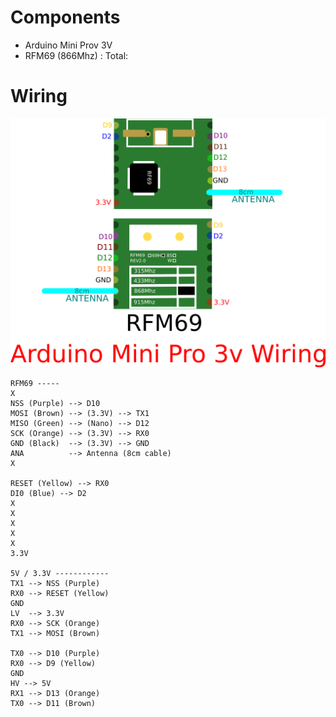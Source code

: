 # Components
* Arduino Mini Prov 3V
* RFM69 (866Mhz) : 
Total:

# Wiring
![RFM69_nano](https://github.com/pigetArduino/rfm69hw_test_rx/raw/master/doc/arduino_minipro3v_rfm69_wiring.png)

```
RFM69 -----
X
NSS (Purple) --> D10
MOSI (Brown) --> (3.3V) --> TX1
MISO (Green) --> (Nano) --> D12
SCK (Orange) --> (3.3V) --> RX0
GND (Black)  --> (3.3V) --> GND
ANA          --> Antenna (8cm cable)
X

RESET (Yellow) --> RX0
DI0 (Blue) --> D2
X
X
X
X
X
3.3V

5V / 3.3V ------------
TX1 --> NSS (Purple)
RX0 --> RESET (Yellow)
GND
LV  --> 3.3V
RX0 --> SCK (Orange)
TX1 --> MOSI (Brown)

TX0 --> D10 (Purple)
RX0 --> D9 (Yellow)
GND
HV --> 5V
RX1 --> D13 (Orange)
TX0 --> D11 (Brown)
```

